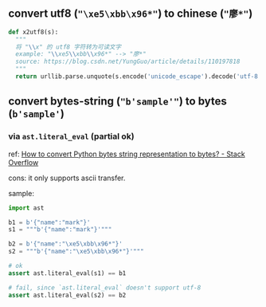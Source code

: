 
## convert utf8 (`"\xe5\xbb\x96*"`) to chinese (`"廖*"`)


```py
def x2utf8(s):
  """
  将 "\\x" 的 utf8 字符转为可读文字
  example: "\\xe5\\xbb\\x96*" --> "廖*"
  source: https://blog.csdn.net/YungGuo/article/details/110197818
  """
  return urllib.parse.unquote(s.encode('unicode_escape').decode('utf-8').replace('\\x', '%'))
```


## convert bytes-string (`"b'sample'"`) to bytes (`b'sample'`)

### via `ast.literal_eval` (partial ok)

ref: [How to convert Python bytes string representation to bytes? - Stack Overflow](https://stackoverflow.com/questions/59777657/how-to-convert-python-bytes-string-representation-to-bytes)

cons: it only supports ascii transfer.

sample:

```py
import ast

b1 = b'{"name":"mark"}'
s1 = """b'{"name":"mark"}'"""

b2 = b'{"name":"\xe5\xbb\x96*"}'
s2 = """b'{"name":"\xe5\xbb\x96*"}'"""

# ok
assert ast.literal_eval(s1) == b1

# fail, since `ast.literal_eval` doesn't support utf-8
assert ast.literal_eval(s2) == b2
```
